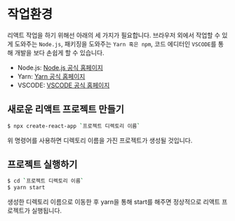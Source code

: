 # 작업환경

리액트 작업을 하기 위해선 아래의 세 가지가 필요합니다.
브라우저 외에서 작업할 수 있게 도와주는 `Node.js`, 패키징을 도와주는 `Yarn 혹은 npm`, 코드 에디터인 `VSCODE`를 통해 개발을 보다 손쉽게 할 수 있습니다.

- Node.js: [Node.js 공식 홈페이지](https://nodejs.org/en/)
- Yarn: [Yarn 공식 홈페이지](https://yarnpkg.com/en/docs/install)
- VSCODE: [VSCODE 공식 홈페이지](https://code.visualstudio.com/)

## 새로운 리액트 프로젝트 만들기

```bash
$ npx create-react-app `프로젝트 디렉토리 이름`
```

위 명령어를 사용하면 디렉토리 이름을 가진 프로젝트가 생성될 것입니다.

## 프로젝트 실행하기

```bash
$ cd `프로젝트 디렉토리 이름`
$ yarn start
```

생성한 디렉토리 이름으로 이동한 후 yarn을 통해 start를 해주면 정상적으로 리액트 프로젝트가 실행됩니다.
